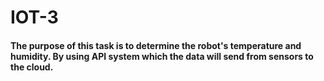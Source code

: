 # IOT-3
#### The purpose of this task is to determine the robot's temperature and humidity. By using API system which the data will send from sensors to the cloud.
